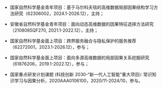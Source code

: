- 国家自然科学基金青年项目：基于马尔科夫毯的高维数据局部因果结构学习方法研究（62306002，2024.1-2026.12），主持；

- 安徽省自然科学基金青年项目：面向动态高维数据的因果特征选择方法研究（2108085QF270, 2021.1-2022.12），主持；

- 国家自然科学基金面上项目：跨界服务融合与隐私保护的服务推荐（62272001，2023.1-2026.12），参与；

- 国家自然科学基金面上项目：面向多源高维数据的局部因果关系挖掘研究（61876206，2019.1-2022.12），参与；

- 国家重点研发计划课题 (科技创新 2030-“新一代人工智能”重大项目): 常识知识学习与因果分析，2020AAA0106100，2020/11-2024/10，参与。
